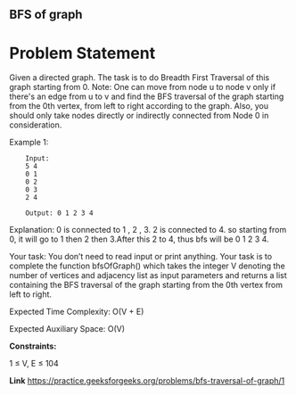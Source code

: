 ## BFS of graph 
# Problem Statement
Given a directed graph. The task is to do Breadth First Traversal of this graph starting from 0.
Note: One can move from node u to node v only if there's an edge from u to v and find the BFS traversal of the graph starting from the 0th vertex, from left to right according to the graph. Also, you should only take nodes directly or indirectly connected from Node 0 in consideration.


Example 1:

		Input:
		5 4
		0 1 
		0 2
		0 3 
		2 4

		Output: 0 1 2 3 4

Explanation: 
0 is connected to 1 , 2 , 3.
2 is connected to 4.
so starting from 0, it will go to 1 then 2 then 3.After this 2 to 4, thus bfs will be
0 1 2 3 4.


Your task:
You don’t need to read input or print anything. Your task is to complete the function bfsOfGraph() which takes the integer V denoting the number of vertices and adjacency list as input parameters and returns  a list containing the BFS traversal of the graph starting from the 0th vertex from left to right.


Expected Time Complexity: O(V + E)

Expected Auxiliary Space: O(V)

**Constraints:**

1 ≤ V, E ≤ 104

**Link** https://practice.geeksforgeeks.org/problems/bfs-traversal-of-graph/1